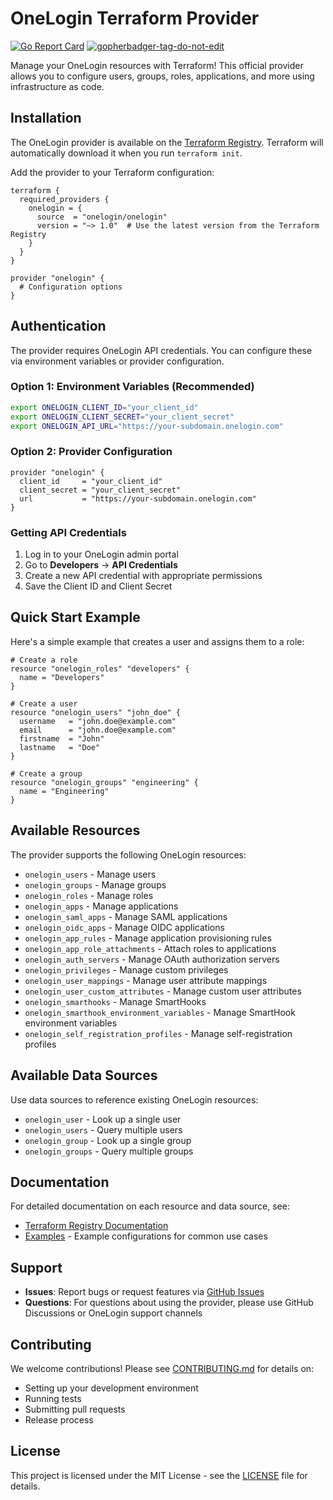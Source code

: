 # OneLogin Terraform Provider

[![Go Report Card](https://goreportcard.com/badge/github.com/onelogin/terraform-provider-onelogin)](https://goreportcard.com/report/github.com/onelogin/terraform-provider-onelogin)
<a href='https://github.com/dcaponi/gopherbadger' target='_blank'>![gopherbadger-tag-do-not-edit](https://img.shields.io/badge/Go%20Coverage-100%25-brightgreen.svg?longCache=true&style=flat)</a>

Manage your OneLogin resources with Terraform! This official provider allows you to configure users, groups, roles, applications, and more using infrastructure as code.

## Installation

The OneLogin provider is available on the [Terraform Registry](https://registry.terraform.io/providers/onelogin/onelogin/latest). Terraform will automatically download it when you run `terraform init`.

Add the provider to your Terraform configuration:

```hcl
terraform {
  required_providers {
    onelogin = {
      source  = "onelogin/onelogin"
      version = "~> 1.0"  # Use the latest version from the Terraform Registry
    }
  }
}

provider "onelogin" {
  # Configuration options
}
```

## Authentication

The provider requires OneLogin API credentials. You can configure these via environment variables or provider configuration.

### Option 1: Environment Variables (Recommended)

```bash
export ONELOGIN_CLIENT_ID="your_client_id"
export ONELOGIN_CLIENT_SECRET="your_client_secret"
export ONELOGIN_API_URL="https://your-subdomain.onelogin.com"
```

### Option 2: Provider Configuration

```hcl
provider "onelogin" {
  client_id     = "your_client_id"
  client_secret = "your_client_secret"
  url           = "https://your-subdomain.onelogin.com"
}
```

### Getting API Credentials

1. Log in to your OneLogin admin portal
2. Go to **Developers** → **API Credentials**
3. Create a new API credential with appropriate permissions
4. Save the Client ID and Client Secret

## Quick Start Example

Here's a simple example that creates a user and assigns them to a role:

```hcl
# Create a role
resource "onelogin_roles" "developers" {
  name = "Developers"
}

# Create a user
resource "onelogin_users" "john_doe" {
  username   = "john.doe@example.com"
  email      = "john.doe@example.com"
  firstname  = "John"
  lastname   = "Doe"
}

# Create a group
resource "onelogin_groups" "engineering" {
  name = "Engineering"
}
```

## Available Resources

The provider supports the following OneLogin resources:

- `onelogin_users` - Manage users
- `onelogin_groups` - Manage groups
- `onelogin_roles` - Manage roles
- `onelogin_apps` - Manage applications
- `onelogin_saml_apps` - Manage SAML applications
- `onelogin_oidc_apps` - Manage OIDC applications
- `onelogin_app_rules` - Manage application provisioning rules
- `onelogin_app_role_attachments` - Attach roles to applications
- `onelogin_auth_servers` - Manage OAuth authorization servers
- `onelogin_privileges` - Manage custom privileges
- `onelogin_user_mappings` - Manage user attribute mappings
- `onelogin_user_custom_attributes` - Manage custom user attributes
- `onelogin_smarthooks` - Manage SmartHooks
- `onelogin_smarthook_environment_variables` - Manage SmartHook environment variables
- `onelogin_self_registration_profiles` - Manage self-registration profiles

## Available Data Sources

Use data sources to reference existing OneLogin resources:

- `onelogin_user` - Look up a single user
- `onelogin_users` - Query multiple users
- `onelogin_group` - Look up a single group
- `onelogin_groups` - Query multiple groups

## Documentation

For detailed documentation on each resource and data source, see:

- [Terraform Registry Documentation](https://registry.terraform.io/providers/onelogin/onelogin/latest/docs)
- [Examples](./examples/) - Example configurations for common use cases

## Support

- **Issues**: Report bugs or request features via [GitHub Issues](https://github.com/onelogin/terraform-provider-onelogin/issues)
- **Questions**: For questions about using the provider, please use GitHub Discussions or OneLogin support channels

## Contributing

We welcome contributions! Please see [CONTRIBUTING.md](./CONTRIBUTING.md) for details on:

- Setting up your development environment
- Running tests
- Submitting pull requests
- Release process

## License

This project is licensed under the MIT License - see the [LICENSE](LICENSE) file for details.
